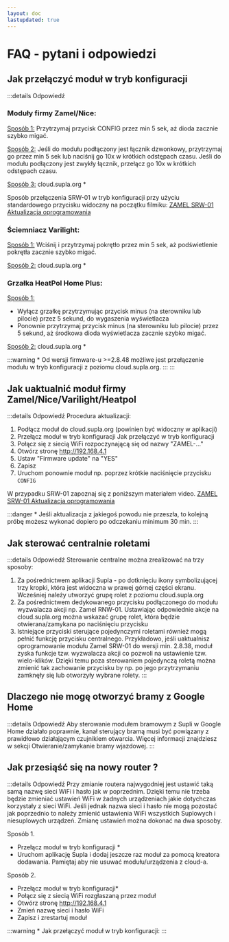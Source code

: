 ```yaml
---
layout: doc
lastupdated: true
---
```

# FAQ - pytani i odpowiedzi

## Jak przełączyć moduł w tryb konfiguracji
:::details Odpowiedź
### Moduły firmy Zamel/Nice:
<ins>Sposób 1:</ins>
Przytrzymaj przycisk CONFIG przez min 5 sek, aż dioda zacznie szybko migać.

<ins>Sposób 2:</ins>
Jeśli do modułu podłączony jest łącznik dzwonkowy, przytrzymaj go przez min 5 sek lub naciśnij go 10x w krótkich odstępach czasu.
Jeśli do modułu podłączony jest zwykły łącznik, przełącz go 10x w krótkich odstępach czasu.

<ins>Sposób 3:</ins>
cloud.supla.org *

Sposób przełączenia SRW-01 w tryb konfiguracji przy użyciu standardowego przycisku widoczny na początku filmiku:
[ZAMEL SRW-01 Aktualizacja oprogramowania](https://youtu.be/al6R-Q65aP4)

### Ściemniacz Varilight:
<ins>Sposób 1:</ins>
Wciśnij i przytrzymaj pokrętło przez min 5 sek, aż podświetlenie pokrętła zacznie szybko migać.

<ins>Sposób 2:</ins>
cloud.supla.org *

### Grzałka HeatPol Home Plus:
<ins>Sposób 1:</ins>
- Wyłącz grzałkę przytrzymując przycisk minus (na sterowniku lub pilocie)
przez 5 sekund, do wygaszenia wyświetlacza
- Ponownie przytrzymaj przycisk minus (na sterowniku lub pilocie) przez
5 sekund, aż środkowa dioda wyświetlacza zacznie szybko migać.

<ins>Sposób 2:</ins>
cloud.supla.org *

:::warning *
Od wersji firmware-u >=2.8.48 możliwe jest przełączenie modułu w tryb konfiguracji z poziomu cloud.supla.org. :::
:::

## Jak uaktualnić moduł firmy Zamel/Nice/Varilight/Heatpol
:::details Odpowiedź
Procedura aktualizacji:
1. Podłącz moduł do cloud.supla.org (powinien być widoczny w aplikacji)
2. Przełącz moduł w tryb konfiguracji Jak przełączyć w tryb konfiguracji
3. Połącz się z siecią WiFi rozpoczynającą się od nazwy "ZAMEL-..."
4. Otwórz stronę http://192.168.4.1
5. Ustaw "Firmware update" na "YES"
6. Zapisz
7. Uruchom ponownie moduł np. poprzez krótkie naciśnięcie przycisku `CONFIG`

W przypadku SRW-01 zapoznaj się z poniższym materiałem video.
[ZAMEL SRW-01 Aktualizacja oprogramowania](https://youtu.be/al6R-Q65aP4)

:::danger *
Jeśli aktualizacja z jakiegoś powodu nie przeszła, to kolejną próbę możesz wykonać dopiero po odczekaniu minimum 30 min.
:::

## Jak sterować centralnie roletami
:::details Odpowiedź
Sterowanie centralne można zrealizować na trzy sposoby:

1. Za pośrednictwem aplikacji Supla - po dotknięciu ikony symbolizującej trzy kropki, która jest widoczna w prawej górnej części ekranu.
Wcześniej należy utworzyć grupę rolet z poziomu cloud.supla.org
2. Za pośrednictwem dedykowanego przycisku podłączonego do modułu wyzwalacza akcji np. Zamel RNW-01.
Ustawiając odpowiednie akcje na cloud.supla.org można wskazać grupę rolet, która będzie otwierana/zamykana po naciśnięciu przycisku
3. Istniejące przyciski sterujące pojedynczymi roletami również mogą pełnić funkcję przycisku centralnego. Przykładowo, jeśli uaktualnisz oprogramowanie modułu Zamel SRW-01 do wersji min. 2.8.38, moduł zyska funkcje tzw. wyzwalacza akcji co pozwoli na ustawienie tzw. wielo-klików. Dzięki temu poza sterowaniem pojedynczą roletą można zmienić tak zachowanie przycisku by np. po jego przytrzymaniu zamknęły się lub otworzyły wybrane rolety.
:::

## Dlaczego nie mogę otworzyć bramy z Google Home
:::details Odpowiedź
Aby sterowanie modułem bramowym z Supli w Google Home działało poprawnie, kanał sterujący bramą musi być powiązany z prawidłowo działającym czujnikiem otwarcia. Więcej informacji znajdziesz w sekcji Otwieranie/zamykanie bramy wjazdowej.
:::

## Jak przesiąść się na nowy router ?
:::details Odpowiedź
Przy zmianie routera najwygodniej jest ustawić taką samą nazwę sieci WiFi i hasło jak w poprzednim.
Dzięki temu nie trzeba będzie zmieniać ustawień WiFi w żadnych urządzeniach jakie dotychczas korzystały z sieci WiFi.
Jeśli jednak nazwa sieci i hasło nie mogą pozostać jak poprzednio to należy zmienić ustawienia WiFi wszystkich Suplowych i niesuplowych urządzeń. Zmianę ustawień można dokonać na dwa sposoby.

Sposób 1.
- Przełącz moduł w tryb konfiguracji *
- Uruchom aplikację Supla i dodaj jeszcze raz moduł za pomocą kreatora dodawania. Pamiętaj aby nie usuwać modułu/urządzenia z cloud-a.

Sposób 2.
- Przełącz moduł w tryb konfiguracji*
- Połącz się z siecią WiFi rozgłaszaną przez moduł
- Otwórz stronę http://192.168.4.1
- Zmień nazwę sieci i hasło WiFi
- Zapisz i zrestartuj moduł

:::warning * 
Jak przełączyć moduł w tryb konfiguracji:
:::